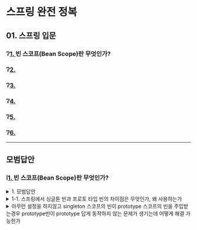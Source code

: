 # 스프링 완전 정복

## 01. 스프링 입문

### ❔[1. ](#❕1) 빈 스코프(Bean Scope)란 무엇인가?
### ❔[2. ](#) 
### ❔[3. ](#)
### ❔[4. ](#)
### ❔[5. ](#)
### ❔[6. ](#)

---
## 모범답안

### ❕[1. ](#❔1) 빈 스코프(Bean Scope)란 무엇인가?

<details> <summary>1. 모범답안</summary> <div markdown="1">  


  ```
빈 스코프는 말 그대로 빈이 존재할 수 있는 범위를 뜻한다. 
  ```

  ##### 해설

    스프링은 다음과 같은 다양한 스코프를 지원한다.
    
    싱글톤(Singleton) : 기본 스코프, 스프링 컨테이너의 시작과 종료까지 유지되는 가장 넓은 범위의 스코프
    프로토타입(Prototype) : 스프링 컨테이너는 프로토타입 빈의 생성과 의존관계 주입까지만 관여하고 더는 관리하지 않는 매우 짧은 범위의 스코프
    웹 관련 스코프
    request : 웹 요청이 들어오고 나갈 때까지 유지되는 스코프
    session : 웹 세션이 생성되고 종료될 때까지 유지되는 스코프
    application : 웹의 서블릿 컨텍스트와 같은 범위로 유지되는 스코프






</div> </details>


<details> <summary>1-1. 스프링에서 싱글톤 빈과 프로토 타입 빈의 차이점은 무엇인가, 왜 사용하는가</summary> <div markdown="1">  


  ```
    싱글톤 빈은 스프링 컨테이너에서 오직 하나의 인스턴스만 생성되고,
    이 인스턴스가 애플리케이션 전반에서 공유되는 방식으로 동작한다.
    프로토타입 빈은 매번 새로운 인스턴스가 요청될떄마다 새로운 객체가 생성되는 방식이다.
    
    싱글톤빈을 사용하면 리소스 사용을 최소화하고, 메모리 효율적 관리 가능하며, 상태공유하기 쉽게 만든다.
    프로토타입빈을 사용하면 여러곳에서 사용될때 독립적인 상태를 유지하여, 
    상태가 변하는 컴포넌트 관리에 용이하며, 다중쓰레드 환경에서 동시성문제를 피할 수 있다.
  ```

  ##### 해설

    싱글톤 빈의 사용 이유는 클라이언트에서 요청이 올 때마다 각 로직을 담당하는 오브젝트를
    새로 만들어서 사용한다면 부하가 걸려서버가 감당하기 힘들다 
</div> </details>



<details> <summary>아무런 설정을 하지않고 singleton 스코프의 빈이 prototype 스코프의 빈을 주입받는경우 prototype빈이 prototype 답게 동작하지 않는 문제가 생기는데 어떻게 해결 가능한가</summary> <div markdown="1">  


  ```
싱글톤 스코프의 빈이 프로토타입 빈을 주입받으면 
싱글톤의 프로토타입 빈은 매번 바뀌지 않고 같은 빈이 쓰임  

1. @Scope 어노태이션에 proxyMode = ScopedProxyMode.TARGET_CLASS를 이용하는 방법
2. ObjectProvider객체를 사용하는 방법
3. Provider (JSR-330) 사용하는 방법 이 있다.
```

  ##### 해설
    
    @Scope(value = "prototype", proxyMode = ScopedProxyMode.TARGET_CLASS)를 추천한다.
    Provider는 자바 표준이고, 기능이 단순하므로 단위테스트를 만들거나 mock 코드를 만들기는 훨씬 쉬워진다.
    'ObjectProvider', 'JSR330 Provider' 등은 프로토타입 뿐만 아니라 DL이 필요한 경우는 언제든지 사용할 수 있다.
    
     진짜 객체 조회를 꼭 필요한 시점까지 지연처리가 가능하다.

</div> </details>

<br>
